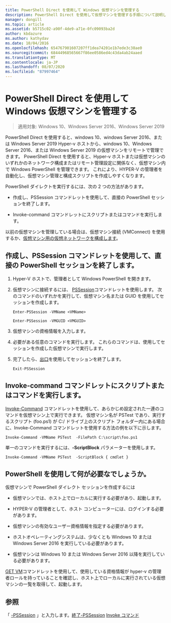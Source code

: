 ```yaml
---
title: PowerShell Direct を使用して Windows 仮想マシンを管理する
description: PowerShell Direct を使用して仮想マシンを管理する手順について説明します。
manager: dongill
ms.topic: article
ms.assetid: b5715c02-a90f-4de9-a71e-0fc09093ba2d
author: kbdazure
ms.author: kathydav
ms.date: 10/04/2016
ms.openlocfilehash: 654767901607207ff1dea74201e1b7ede3c38ae0
ms.sourcegitcommit: 68444968565667f86ee0586ed4c43da4ab24aaed
ms.translationtype: MT
ms.contentlocale: ja-JP
ms.lasthandoff: 08/07/2020
ms.locfileid: "87997464"
---
```

# <a name="manage-windows-virtual-machines-with-powershell-direct"></a>PowerShell Direct を使用して Windows 仮想マシンを管理する

>適用対象: Windows 10、Windows Server 2016、Windows Server 2019

PowerShell Direct を使用すると、windows 10、windows Server 2016、または Windows Server 2019 Hyper-v ホストから、windows 10、Windows Server 2016、または Windows Server 2019 の仮想マシンをリモートで管理できます。 PowerShell Direct を使用すると、Hyper-v ホストまたは仮想マシンのいずれかのネットワーク構成またはリモート管理設定に関係なく、仮想マシン内で Windows PowerShell を管理できます。 これにより、HYPER-V の管理者を自動化し、仮想マシン管理と構成スクリプトを作成しやすくなります。

PowerShell ダイレクトを実行するには、次の 2 つの方法があります。

- 作成し、PSSession コマンドレットを使用して、直接の PowerShell セッションを終了します。

- Invoke-command コマンドレットにスクリプトまたはコマンドを実行します。

以前の仮想マシンを管理している場合は、仮想マシン接続 (VMConnect) を使用するか、[仮想マシン用の仮想ネットワークを構成します](/previous-versions/windows/it-pro/windows-server-2008-R2-and-2008/cc816585(v=ws.10))。

## <a name="create-and-exit-a-powershell-direct-session-using-pssession-cmdlets"></a>作成し、PSSession コマンドレットを使用して、直接の PowerShell セッションを終了します。

1. Hyper-V ホストで、管理者として Windows PowerShell を開きます。

2. 仮想マシンに接続するには、 [PSSession](/powershell/module/microsoft.powershell.core/enter-pssession?view=powershell-7)コマンドレットを使用します。 次のコマンドのいずれかを実行して、仮想マシン名または GUID を使用してセッションを作成します。

    ```
    Enter-PSSession -VMName <VMName>
    ```

    ```
    Enter-PSSession -VMGUID <VMGUID>
    ```

3. 仮想マシンの資格情報を入力します。
4. 必要がある任意のコマンドを実行します。 これらのコマンドは、使用してセッションを作成した仮想マシンで実行します。

5.  完了したら、[出口](/powershell/module/microsoft.powershell.core/exit-pssession?view=powershell-7)を使用してセッションを終了します。

    ```
    Exit-PSSession
    ```

## <a name="run-script-or-command-with-invoke-command-cmdlet"></a>Invoke-command コマンドレットにスクリプトまたはコマンドを実行します。
[Invoke-Command](/powershell/module/Microsoft.PowerShell.Core/Invoke-Command) コマンドレットを使用して、あらかじめ設定された一連のコマンドを仮想マシン上で実行できます。 仮想マシン名が PSTest であり、実行するスクリプト (foo.ps1) が C:/ ドライブ上のスクリプト フォルダー内にある場合に、Invoke-Command コマンドレットを使用する方法の例を以下に示します。

```
Invoke-Command -VMName PSTest  -FilePath C:\script\foo.ps1
```

単一のコマンドを実行するには、**-ScriptBlock** パラメーターを使用します。

```
Invoke-Command -VMName PSTest  -ScriptBlock { cmdlet }
```

## <a name="whats-required-to-use-powershell-direct"></a>PowerShell を使用して何が必要なでしょうか。
仮想マシンで PowerShell ダイレクト セッションを作成するには

-   仮想マシンでは、ホスト上でローカルに実行する必要があり、起動します。

-   HYPER-V の管理者として、ホスト コンピューターには、ログインする必要があります。

-   仮想マシンの有効なユーザー資格情報を指定する必要があります。

-   ホストオペレーティングシステムは、少なくとも Windows 10 または Windows Server 2016 を実行している必要があります。

-   仮想マシンは Windows 10 または Windows Server 2016 以降を実行している必要があります。

[GET VM](/powershell/module/hyper-v/get-vm)コマンドレットを使用して、使用している資格情報が hyper-v の管理者ロールを持っていることを確認し、ホスト上でローカルに実行されている仮想マシンの一覧を取得して、起動します。

## <a name="see-also"></a>参照
「 [-PSSession](/powershell/module/Microsoft.PowerShell.Core/Enter-PSSession) 
 」と入力します。[終了-PSSession](/powershell/module/Microsoft.PowerShell.Core/Exit-PSSession) 
[Invoke コマンド](/powershell/module/Microsoft.PowerShell.Core/Invoke-Command)